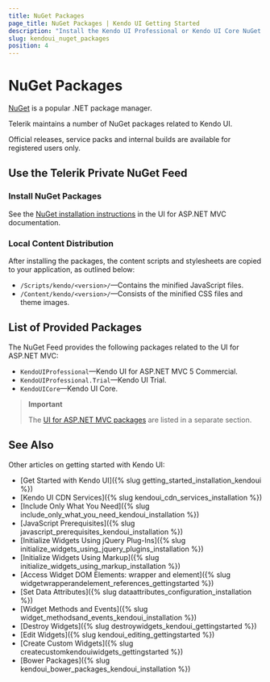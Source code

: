 ```yaml
---
title: NuGet Packages
page_title: NuGet Packages | Kendo UI Getting Started
description: "Install the Kendo UI Professional or Kendo UI Core NuGet packages."
slug: kendoui_nuget_packages
position: 4
---
```


# NuGet Packages

[NuGet](https://www.nuget.org) is a popular .NET package manager.

Telerik maintains a number of NuGet packages related to Kendo UI.

Official releases, service packs and internal builds are available for registered users only.

## Use the Telerik Private NuGet Feed

### Install NuGet Packages

See the [NuGet installation instructions](http://docs.telerik.com/aspnet-mvc/getting-started/nuget-install) in the UI for ASP.NET MVC documentation.

### Local Content Distribution

After installing the packages, the content scripts and stylesheets are copied to your application, as outlined below:
* `/Scripts/kendo/<version>/`&mdash;Contains the minified JavaScript files.
* `/Content/kendo/<version>/`&mdash;Consists of the minified CSS files and theme images.

## List of Provided Packages

The NuGet Feed provides the following packages related to the UI for ASP.NET MVC:

- `KendoUIProfessional`&mdash;Kendo UI for ASP.NET MVC 5 Commercial.
- `KendoUIProfessional.Trial`&mdash;Kendo UI Trial.
- `KendoUICore`&mdash;Kendo UI Core.

> **Important**
>
> The [UI for ASP.NET MVC packages](http://docs.telerik.com/aspnet-mvc/getting-started/nuget-install) are listed in a separate section.

## See Also

Other articles on getting started with Kendo UI:

* [Get Started with Kendo UI]({% slug getting_started_installation_kendoui %})
* [Kendo UI CDN Services]({% slug kendoui_cdn_services_installation %})
* [Include Only What You Need]({% slug include_only_what_you_need_kendoui_installation %})
* [JavaScript Prerequisites]({% slug javascript_prerequisites_kendoui_installation %})
* [Initialize Widgets Using jQuery Plug-Ins]({% slug initialize_widgets_using_jquery_plugins_installation %})
* [Initialize Widgets Using Markup]({% slug initialize_widgets_using_markup_installation %})
* [Access Widget DOM Elements: wrapper and element]({% slug widgetwrapperandelement_references_gettingstarted %})
* [Set Data Attributes]({% slug dataattributes_configuration_installation %})
* [Widget Methods and Events]({% slug widget_methodsand_events_kendoui_installation %})
* [Destroy Widgets]({% slug destroywidgets_kendoui_gettingstarted %})
* [Edit Widgets]({% slug kendoui_editing_gettingstarted %})
* [Create Custom Widgets]({% slug createcustomkendouiwidgets_gettingstarted %})
* [Bower Packages]({% slug kendoui_bower_packages_kendoui_installation %})
